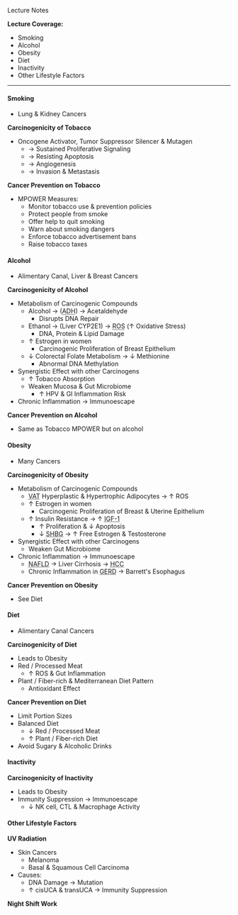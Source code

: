 Lecture Notes

**Lecture Coverage:**
- Smoking
- Alcohol
- Obesity
- Diet
- Inactivity
- Other Lifestyle Factors

---
#### **Smoking**
- Lung & Kidney Cancers

**Carcinogenicity of Tobacco**
- Oncogene Activator, Tumor Suppressor Silencer & Mutagen
	- → Sustained Proliferative Signaling
	- → Resisting Apoptosis
	- → Angiogenesis
	- → Invasion & Metastasis

**Cancer Prevention on Tobacco**
- MPOWER Measures:
	- Monitor tobacco use & prevention policies
	- Protect people from smoke
	- Offer help to quit smoking
	- Warn about smoking dangers
	- Enforce tobacco advertisement bans
	- Raise tobacco taxes


#### **Alcohol**
- Alimentary Canal, Liver & Breast Cancers

**Carcinogenicity of Alcohol**
- Metabolism of Carcinogenic Compounds
	- Alcohol → (<abbr Title="Alcohol Dehydrogenase">ADH</abbr>) → Acetaldehyde
		- Disrupts DNA Repair
	- Ethanol → (Liver CYP2E1) → <abbr Title="Reactive Oxygen Species">ROS</abbr> (↑ Oxidative Stress)
		- DNA, Protein & Lipid Damage
	- ↑ Estrogen in women
		- Carcinogenic Proliferation of Breast Epithelium
	- ↓ Colorectal Folate Metabolism → ↓ Methionine 
		- Abnormal DNA Methylation
- Synergistic Effect with other Carcinogens
	- ↑ Tobacco Absorption
	- Weaken Mucosa & Gut Microbiome
		- ↑ HPV & GI Inflammation Risk
- Chronic Inflammation → Immunoescape

**Cancer Prevention on Alcohol**
- Same as Tobacco MPOWER but on alcohol

#### **Obesity**
- Many Cancers

**Carcinogenicity of Obesity**
- Metabolism of Carcinogenic Compounds
	- <abbr Title="Visceral Adipose Tissue">VAT</abbr> Hyperplastic & Hypertrophic Adipocytes → ↑ ROS
	- ↑ Estrogen in women
		- Carcinogenic Proliferation of Breast & Uterine Epithelium
	- ↑ Insulin Resistance → ↑ <abbr Title="Insulin-like Growth Factor 1">IGF-1</abbr>
		- ↑ Proliferation & ↓ Apoptosis
		- ↓ <abbr Title="Sex Hormone-Binding Globulin">SHBG</abbr> → ↑ Free Estrogen & Testosterone
- Synergistic Effect with other Carcinogens
	- Weaken Gut Microbiome
- Chronic Inflammation → Immunoescape
	- <abbr Title="Non-Alcoholic Fatty Liver Disease">NAFLD</abbr> → Liver Cirrhosis → <abbr Title="Hepatocellular Carcinoma">HCC</abbr>
	- Chronic Inflammation in <abbr Title="Gastro-esophageal Reflux Disease">GERD</abbr> → Barrett's Esophagus

**Cancer Prevention on Obesity**
- See Diet

#### **Diet**
- Alimentary Canal Cancers

**Carcinogenicity of Diet**
- Leads to Obesity
- Red / Processed Meat
	- ↑ ROS & Gut Inflammation
- Plant / Fiber-rich & Mediterranean Diet Pattern
	- Antioxidant Effect

**Cancer Prevention on Diet**
- Limit Portion Sizes
- Balanced Diet
	- ↓ Red / Processed Meat
	- ↑ Plant / Fiber-rich Diet
- Avoid Sugary & Alcoholic Drinks


#### **Inactivity**
**Carcinogenicity of Inactivity**
- Leads to Obesity
- Immunity Suppression → Immunoescape
	- ↓ NK cell, CTL & Macrophage Activity


#### **Other Lifestyle Factors**
**UV Radiation**
- Skin Cancers
	- Melanoma
	- Basal & Squamous Cell Carcinoma
- Causes:
	- DNA Damage → Mutation
	- ↑ cisUCA & transUCA → Immunity Suppression

**Night Shift Work**